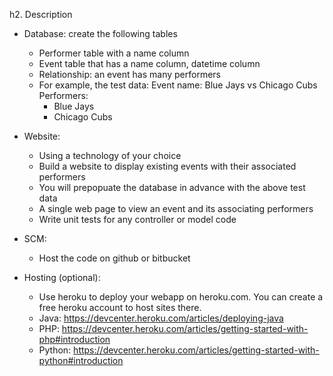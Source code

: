 h2. Description

- Database: create the following tables
  - Performer table with a name column
  - Event table that has a name column, datetime column
  - Relationship: an event has many performers
  - For example, the test data:
    Event name: Blue Jays vs Chicago Cubs
    Performers:
    - Blue Jays
    - Chicago Cubs

- Website:
  - Using a technology of your choice
  - Build a website to display existing events with their associated performers
  - You will prepopuate the database in advance with the above test data
  - A single web page to view an event and its associating performers
  - Write unit tests for any controller or model code

- SCM:
  - Host the code on github or bitbucket

- Hosting (optional):
  - Use heroku to deploy your webapp on heroku.com. You can create a free heroku account to host sites there.
  - Java: https://devcenter.heroku.com/articles/deploying-java
  - PHP: https://devcenter.heroku.com/articles/getting-started-with-php#introduction
  - Python: https://devcenter.heroku.com/articles/getting-started-with-python#introduction
